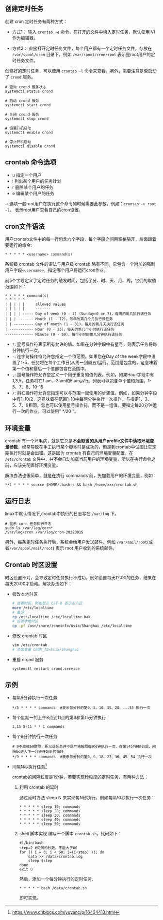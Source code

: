 ## 创建定时任务
创建 cron 定时任务有两种方式：

- 方式1：
输入 `crontab -e` 命令，在打开的文件中填入定时任务，默认使用 VI 作为编辑器。

- 方式2：
直接打开定时任务文件，每个用户都有一个定时任务文件，存放在 `/var/spool/cron` 目录下。例如 `/var/spool/cron/root` 表示是root用户的定时任务文件。

创建好的定时任务，可以使用 `crontab -l` 命令来查看。另外，需要注意是否启动了 `crond` 服务。

```shell
# 查询 crond 服务状态
systemctl status crond

# 启动 crond 服务
systemctl start crond

# 关闭 crond 服务
systemctl stop crond

# 设置开机启动
systemctl enable crond

# 停止开机启动
systemctl disable crond
```

## crontab 命令选项

- u 指定一个用户
- l 列出某个用户的任务计划
- r 删除某个用户的任务
- e 编辑某个用户的任务

`-u`选项一般root用户在执行这个命令的时候需要此参数，例如：`crontab -u root -l`， 表示root用户查看自己的cron设置。

## cron文件语法
用户crontab文件中的每一行包含六个字段，每个字段之间用空格隔开，后面跟着要运行的命令:
```
* * * * * <username> command(s)
```
系统级 crontab 文件的语法与用户级 crontab 略有不同。它包含一个附加的强制用户字段`<username>`，指定哪个用户将运行cron作业。

前5个字段定义了定时任务的触发时间，包括了分、时、天、月、周，它们的取值范围如下：
```
* * * * * command(s)
^ ^ ^ ^ ^
| | | | |     allowed values
| | | | |     -------
| | | | ----- Day of week (0 - 7) (Sunday=0 or 7)，每周的周几执行该任务
| | | ------- Month (1 - 12)，每年的第几个月执行该任务
| | --------- Day of month (1 - 31)，每月的第几天执行该任务
| ----------- Hour (0 - 23)，每天的第几个小时执行该任务
------------- Minute (0 - 59)，每个小时的第几分钟执行该任务
```

- `*`: 星号操作符表示所有允许的值。如果在分钟字段中有星号，则表示任务将每分钟执行一次。
- `-`: 连字符操作符允许您指定一个值范围。如果您在Day of the week字段中设置了1-5，任务将在每个工作日(从周一到周五)运行。范围是包含的，这意味着第一个值和最后一个值都包含在范围中。
- `,`: 逗号操作符允许您定义一个用于重复的值列表。例如，如果Hour字段中有1,3,5，任务将在1 am、3 am和5 am运行。列表可以包含单个值和范围，1-5、7、8、10-15
- `/`: 斜杠操作符允许您指定可以与范围一起使用的步骤值。例如，如果分钟字段中有1-10/2，这意味着在范围1-10中每两分钟执行一次操作，与指定1、3、5、7、9相同。您也可以使用星号操作符，而不是一组值。要指定每20分钟运行一次的作业，可以使用" */20 "。


## 环境变量

crontab 有一个坏毛病，就是它总是**不会缺省的从用户profile文件中读取环境变量参数**，经常导致在手工执行某个脚本时是成功的，但是到crontab中试图让它定期执行时就是会出错。这是因为 crontab 有自己的环境变量配置，在 `/etc/crontab` 文件中，并不会自动加载当前用户的环境变量，所以在执行命令之前，应该先配置好环境变量。

解决办法也很简单，就是在执行 commands 前，先加载用户的环境变量，例如：
```
*/2 * * * * source $HOME/.bashrc && bash /home/xxx/crontab.sh
```

## 运行日志

linux中默认情况下,crontab中执行的日志写在 `/var/log` 下。
```
# 显示 corn 任务执行日志
sudo ls /var/log/corn*
/var/log/cron /var/log/cron-20220815
```

另外，每条定时任务执行后，系统会给用户发送邮件，例如 `/var/mail/root`(或者`/var/spool/mail/root`) 表示 root 用户收到的系统邮件。

## Crontab 时区设置
时区设置不对，会导致定时任务执行不成功，例如设置每天12:00的任务，结果在每天20:00才启动。解决办法如下：
- 修改本地时区
    ```bash
    # 查看时区，例如显示 CST-8 表示东八区
    more /etc/localtime
    # 备份
    cp /etc/localtime /etc/localtime.bak
    # 设置本地时区
    cp -pf /usr/share/zoneinfo/Asia/Shanghai /etc/localtime
    ```
- 修改 crontab 时区
    ```bash
    vim /etc/crontab
    # 添加变量 CRON_TZ=Asia/Shanghai
    ```
- 重启 crond 服务
    ```
    systemctl restart crond.service
    ```

## 示例
- 每隔5分钟执行一次任务
    ```
    */5 * * * * commands  #表示每分钟的第0、5、10、15、20、...55 执行一次
    ```

- 每个星期一的上午8点到11点的第3和第15分钟执行
    ```
    3,15 8-11 * * 1 commands
    ```

- 每个9分钟执行一次任务
    ```
    # 9不能被60整除，所以该任务并不是严格按照每9分钟执行一次，在第54分钟执行后，间隔6s进入下一分钟开始新的循环
    */9 * * * * commands  #表示每分钟的第0、9、18、27、36、45、54 执行一次
    ```

- 间隔N秒执行任务[^参考]

    crontab的间隔粒度是1分钟，若要实现秒粒度的定时任务，有两种方法：
    1. 利用 crontab 的延时

        通过延时方法 sleep N 来实现每N秒执行。例如每隔10秒执行一次任务：
        ```
        * * * * * sleep 10; commands
        * * * * * sleep 20; commands
        * * * * * sleep 30; commands
        * * * * * sleep 40; commands
        * * * * * sleep 50; commands
        ```
    2. shell 脚本实现
        编写一个脚本 `crontab.sh`，代码如下：
        ```shell
        #!/bin/bash
        step=2 #间隔的秒数，不能大于60
        for (( i = 0; i < 60; i=(i+step) )); do
            data >> /data/crontab.log
            sleep $step
        done
        exit 0
        ```
        然后，添加一个每分钟执行的定时任务,
        ```
        * * * * * bash /data/crontab.sh
        ```
        即可实现。


[^参考]:https://www.cnblogs.com/yuyanc/p/16434413.html